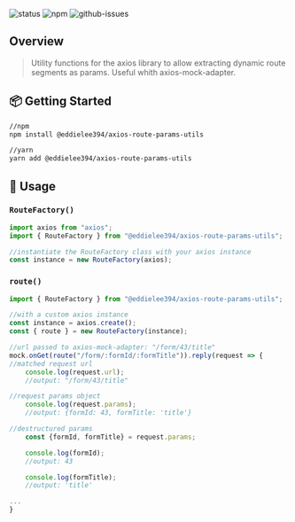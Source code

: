 ![status]
![npm]
![github-issues]


## Overview
> Utility functions for the axios library to allow extracting dynamic route segments as params.  Useful whith axios-mock-adapter.

## 📦 Getting Started

```sh
//npm
npm install @eddielee394/axios-route-params-utils

//yarn
yarn add @eddielee394/axios-route-params-utils
```

## 🚀 Usage

### `RouteFactory()`
```js
import axios from "axios";
import { RouteFactory } from "@eddielee394/axios-route-params-utils";

//instantiate the RouteFactory class with your axios instance
const instance = new RouteFactory(axios);
```

### `route()`
```js
import { RouteFactory } from "@eddielee394/axios-route-params-utils";

//with a custom axios instance
const instance = axios.create();
const { route } = new RouteFactory(instance);

//url passed to axios-mock-adapter: "/form/43/title"
mock.onGet(route("/form/:formId/:formTitle")).reply(request => {
//matched request url
    console.log(request.url);
    //output: "/form/43/title"

//request params object
    console.log(request.params);
    //output: {formId: 43, formTitle: 'title'}

//destructured params
    const {formId, formTitle} = request.params;

    console.log(formId); 
    //output: 43

    console.log(formTitle); 
    //output: 'title'

...
}

```

<!--- Links --->
[status]: https://img.shields.io/github/workflow/status/eddielee394/axios-route-params-utils/Build
[github-issues]: https://img.shields.io/github/issues/eddielee394/axios-route-params-utils
[npm]: https://img.shields.io/npm/v/@eddielee394/axios-route-params-utils
